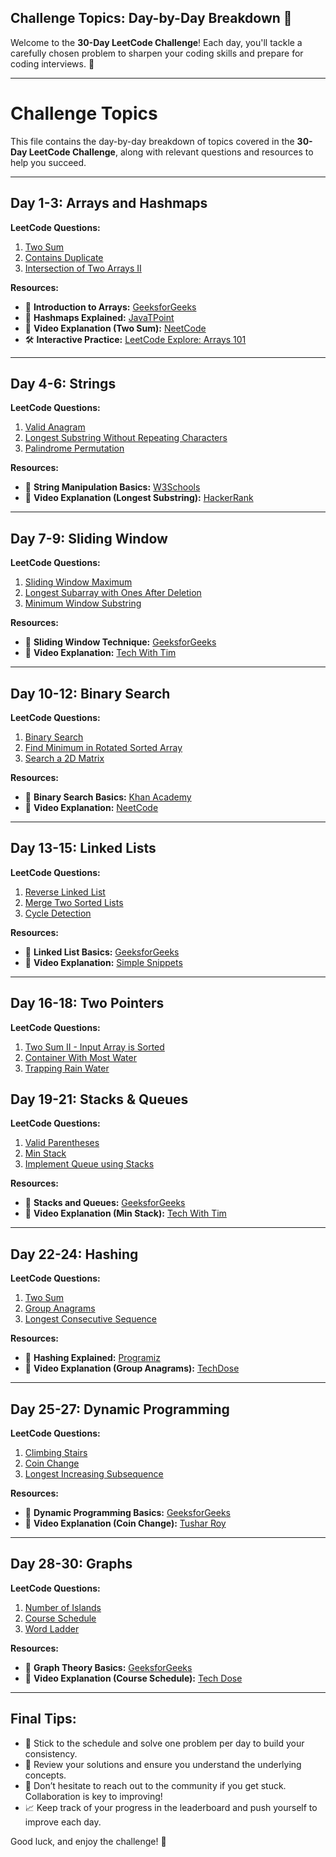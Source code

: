 ## Challenge Topics: Day-by-Day Breakdown 🎯

Welcome to the **30-Day LeetCode Challenge**! Each day, you'll tackle a carefully chosen problem to sharpen your coding skills and prepare for coding interviews. 🚀

---
# Challenge Topics

This file contains the day-by-day breakdown of topics covered in the **30-Day LeetCode Challenge**, along with relevant questions and resources to help you succeed.

---

## Day 1-3: Arrays and Hashmaps
**LeetCode Questions:**
1. [Two Sum](https://leetcode.com/problems/two-sum/)
2. [Contains Duplicate](https://leetcode.com/problems/contains-duplicate/)
3. [Intersection of Two Arrays II](https://leetcode.com/problems/intersection-of-two-arrays-ii/)

**Resources:**
- 📖 **Introduction to Arrays:** [GeeksforGeeks](https://www.geeksforgeeks.org/arrays-in-c-cpp/)
- 📖 **Hashmaps Explained:** [JavaTPoint](https://www.javatpoint.com/hashmap-in-java)
- 🎥 **Video Explanation (Two Sum):** [NeetCode](https://youtu.be/KLlXCFG5TnA)
- 🛠️ **Interactive Practice:** [LeetCode Explore: Arrays 101](https://leetcode.com/explore/featured/card/fun-with-arrays/)

---
## Day 4-6: Strings
**LeetCode Questions:**
1. [Valid Anagram](https://leetcode.com/problems/valid-anagram/)
2. [Longest Substring Without Repeating Characters](https://leetcode.com/problems/longest-substring-without-repeating-characters/)
3. [Palindrome Permutation](https://leetcode.com/problems/palindrome-permutation/)

**Resources:**
- 📖 **String Manipulation Basics:** [W3Schools](https://www.w3schools.com/python/python_strings.asp)
- 🎥 **Video Explanation (Longest Substring):** [HackerRank](https://youtu.be/wiGpQwVHdE0)

---

## Day 7-9: Sliding Window
**LeetCode Questions:**
1. [Sliding Window Maximum](https://leetcode.com/problems/sliding-window-maximum/)
2. [Longest Subarray with Ones After Deletion](https://leetcode.com/problems/longest-subarray-of-1s-after-deleting-one-element/)
3. [Minimum Window Substring](https://leetcode.com/problems/minimum-window-substring/)

**Resources:**
- 📖 **Sliding Window Technique:** [GeeksforGeeks](https://www.geeksforgeeks.org/window-sliding-technique/)
- 🎥 **Video Explanation:** [Tech With Tim](https://youtu.be/8hly31xKli0)

---

## Day 10-12: Binary Search
**LeetCode Questions:**
1. [Binary Search](https://leetcode.com/problems/binary-search/)
2. [Find Minimum in Rotated Sorted Array](https://leetcode.com/problems/find-minimum-in-rotated-sorted-array/)
3. [Search a 2D Matrix](https://leetcode.com/problems/search-a-2d-matrix/)

**Resources:**
- 📖 **Binary Search Basics:** [Khan Academy](https://www.khanacademy.org/computing/computer-science/algorithms/binary-search/a/binary-search)
- 🎥 **Video Explanation:** [NeetCode](https://youtu.be/OAZNsaB8XrQ)

---

## Day 13-15: Linked Lists
**LeetCode Questions:**
1. [Reverse Linked List](https://leetcode.com/problems/reverse-linked-list/)
2. [Merge Two Sorted Lists](https://leetcode.com/problems/merge-two-sorted-lists/)
3. [Cycle Detection](https://leetcode.com/problems/linked-list-cycle/)

**Resources:**
- 📖 **Linked List Basics:** [GeeksforGeeks](https://www.geeksforgeeks.org/data-structures/linked-list/)
- 🎥 **Video Explanation:** [Simple Snippets](https://youtu.be/NobHlGUjV3g)

---

## Day 16-18: Two Pointers
**LeetCode Questions:**
1. [Two Sum II - Input Array is Sorted](https://leetcode.com/problems/two-sum-ii-input-array-is-sorted/)
2. [Container With Most Water](https://leetcode.com/problems/container-with-most-water/)
3. [Trapping Rain Water](https://leetcode.com/problems/trapping-rain-water/)
## Day 19-21: Stacks & Queues
**LeetCode Questions:**
1. [Valid Parentheses](https://leetcode.com/problems/valid-parentheses/)
2. [Min Stack](https://leetcode.com/problems/min-stack/)
3. [Implement Queue using Stacks](https://leetcode.com/problems/implement-queue-using-stacks/)

**Resources:**
- 📖 **Stacks and Queues:** [GeeksforGeeks](https://www.geeksforgeeks.org/stack-data-structure/)
- 🎥 **Video Explanation (Min Stack):** [Tech With Tim](https://youtu.be/xEiq6I-_IZM)

---

## Day 22-24: Hashing
**LeetCode Questions:**
1. [Two Sum](https://leetcode.com/problems/two-sum/)
2. [Group Anagrams](https://leetcode.com/problems/group-anagrams/)
3. [Longest Consecutive Sequence](https://leetcode.com/problems/longest-consecutive-sequence/)

**Resources:**
- 📖 **Hashing Explained:** [Programiz](https://www.programiz.com/dsa/hash-table)
- 🎥 **Video Explanation (Group Anagrams):** [TechDose](https://youtu.be/Dj3Jb67UoWA)

---

## Day 25-27: Dynamic Programming
**LeetCode Questions:**
1. [Climbing Stairs](https://leetcode.com/problems/climbing-stairs/)
2. [Coin Change](https://leetcode.com/problems/coin-change/)
3. [Longest Increasing Subsequence](https://leetcode.com/problems/longest-increasing-subsequence/)

**Resources:**
- 📖 **Dynamic Programming Basics:** [GeeksforGeeks](https://www.geeksforgeeks.org/dynamic-programming/)
- 🎥 **Video Explanation (Coin Change):** [Tushar Roy](https://youtu.be/DPxXyKzJb6A)

---

## Day 28-30: Graphs
**LeetCode Questions:**
1. [Number of Islands](https://leetcode.com/problems/number-of-islands/)
2. [Course Schedule](https://leetcode.com/problems/course-schedule/)
3. [Word Ladder](https://leetcode.com/problems/word-ladder/)

**Resources:**
- 📖 **Graph Theory Basics:** [GeeksforGeeks](https://www.geeksforgeeks.org/graph-data-structure-and-algorithms/)
- 🎥 **Video Explanation (Course Schedule):** [Tech Dose](https://youtu.be/pmT0sSwsNd8)

---

## Final Tips:
- 📅 Stick to the schedule and solve one problem per day to build your consistency.
- 🧠 Review your solutions and ensure you understand the underlying concepts.
- 💬 Don’t hesitate to reach out to the community if you get stuck. Collaboration is key to improving!
- 📈 Keep track of your progress in the leaderboard and push yourself to improve each day.

Good luck, and enjoy the challenge! 🎉
